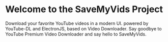 # Welcome to the SaveMyVids Project
Download your favorite YouTube videos in a modern UI. powered by YouTube-DL and ElectronJS, based on Video Downloader. Say goodbye to YouTube Premium Video Downloader and say hello to SaveMyVids.
